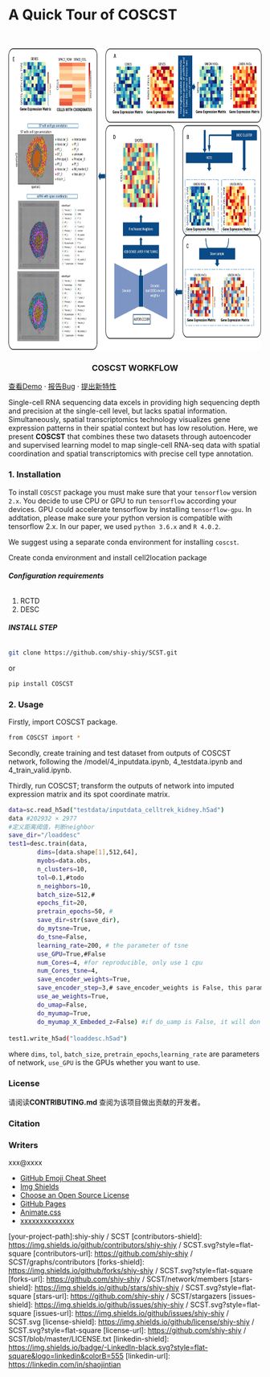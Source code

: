 

# A Quick Tour of COSCST

<!-- PROJECT LOGO -->
<br />

<p align="center">
  <a href="https://github.com/shiy-shiy/SCST/">
    <img src="image/0201_FIG1.jpg" alt="Logo" width="800" height="600">
  </a>
  <h3 align="center">COSCST WORKFLOW</h3>
    <a href="https://github.com/shiy-shiy/SCST/">查看Demo</a>
    ·
    <a href="https://github.com/shiy-shiy/SCST/issues">报告Bug</a>
    ·
    <a href="https://github.com/shiy-shiy/SCST/issues">提出新特性</a>
  </p>

</p>

Single-cell RNA sequencing data excels in providing high sequencing depth and precision at the single-cell level, but lacks spatial information. Simultaneously, spatial transcriptomics technology visualizes gene expression patterns in their spatial context but has low resolution. Here, we present **COSCST** that combines these two datasets through autoencoder and supervised learning model to map single-cell RNA-seq data with spatial coordination and spatial transcriptomics with precise cell type annotation.

### 1. Installation

To install `COSCST` package you must make sure that your `tensorflow` version `2.x`. You decide to use CPU or GPU to run `tensorflow` according your devices. GPU could accelerate tensorflow by installing `tensorflow-gpu`. In addtation, please make sure your python version is compatible with tensorflow 2.x. In our paper, we used `python 3.6.x` and `R 4.0.2`.

We suggest using a separate conda environment for installing `coscst`.

Create conda environment and install cell2location package

###### **Configuration requirements**

1. RCTD
2. DESC

###### **INSTALL STEP**
```sh
git clone https://github.com/shiy-shiy/SCST.git
```
or
```sh
pip install COSCST
```

### 2. Usage
Firstly, import COSCST package.
```sh
from COSCST import *
```

Secondly, create training and test dataset from outputs of COSCST network, following the /model/4_inputdata.ipynb, 4_testdata.ipynb
and 4_train_valid.ipynb.


Thirdly, run COSCST; transform the outputs of network into imputed expression matrix and its spot coordinate matrix.

```sh
data=sc.read_h5ad("testdata/inputdata_celltrek_kidney.h5ad")
data #202932 × 2977
#定义距离阈值，判断neighbor
save_dir="/loaddesc"
test1=desc.train(data,
        dims=[data.shape[1],512,64],
        myobs=data.obs,
        n_clusters=10,
        tol=0.1,#todo
        n_neighbors=10,
        batch_size=512,#
        epochs_fit=20,
        pretrain_epochs=50, #
        save_dir=str(save_dir),
        do_mytsne=True,
        do_tsne=False,
        learning_rate=200, # the parameter of tsne
        use_GPU=True,#False
        num_Cores=4, #for reproducible, only use 1 cpu
        num_Cores_tsne=4,
        save_encoder_weights=True,
        save_encoder_step=3,# save_encoder_weights is False, this parameter is not used
        use_ae_weights=True,
        do_umap=False,
        do_myumap=True,
        do_myumap_X_Embeded_z=False) #if do_uamp is False, it will don't compute umap coordiate

test1.write_h5ad("loaddesc.h5ad")
```

where `dims`, `tol`, `batch_size`, `pretrain_epochs`,`learning_rate` are parameters of network, `use_GPU` is the GPUs whether you want to use.



### License

请阅读**CONTRIBUTING.md** 查阅为该项目做出贡献的开发者。

### Citation


### Writers

xxx@xxxx

- [GitHub Emoji Cheat Sheet](https://www.webpagefx.com/tools/emoji-cheat-sheet)
- [Img Shields](https://shields.io)
- [Choose an Open Source License](https://choosealicense.com)
- [GitHub Pages](https://pages.github.com)
- [Animate.css](https://daneden.github.io/animate.css)
- [xxxxxxxxxxxxxx](https://connoratherton.com/loaders)

<!-- links -->
[your-project-path]:shiy-shiy / SCST
[contributors-shield]: https://img.shields.io/github/contributors/shiy-shiy / SCST.svg?style=flat-square
[contributors-url]: https://github.com/shiy-shiy / SCST/graphs/contributors
[forks-shield]: https://img.shields.io/github/forks/shiy-shiy / SCST.svg?style=flat-square
[forks-url]: https://github.com/shiy-shiy / SCST/network/members
[stars-shield]: https://img.shields.io/github/stars/shiy-shiy / SCST.svg?style=flat-square
[stars-url]: https://github.com/shiy-shiy / SCST/stargazers
[issues-shield]: https://img.shields.io/github/issues/shiy-shiy / SCST.svg?style=flat-square
[issues-url]: https://img.shields.io/github/issues/shiy-shiy / SCST.svg
[license-shield]: https://img.shields.io/github/license/shiy-shiy / SCST.svg?style=flat-square
[license-url]: https://github.com/shiy-shiy / SCST/blob/master/LICENSE.txt
[linkedin-shield]: https://img.shields.io/badge/-LinkedIn-black.svg?style=flat-square&logo=linkedin&colorB=555
[linkedin-url]: https://linkedin.com/in/shaojintian



